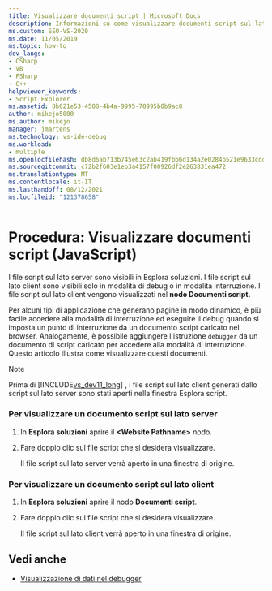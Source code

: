 ```yaml
---
title: Visualizzare documenti script | Microsoft Docs
description: Informazioni su come visualizzare documenti script sul lato server JavaScript in Visual Studio usando Esplora soluzioni.
ms.custom: SEO-VS-2020
ms.date: 11/05/2019
ms.topic: how-to
dev_langs:
- CSharp
- VB
- FSharp
- C++
helpviewer_keywords:
- Script Explorer
ms.assetid: 8b621e53-4508-4b4a-9995-70995b0b9ac8
author: mikejo5000
ms.author: mikejo
manager: jmartens
ms.technology: vs-ide-debug
ms.workload:
- multiple
ms.openlocfilehash: db8d6ab713b745e63c2ab419fbb6d134a2e0284b521e9633cdda45185e1e3505
ms.sourcegitcommit: c72b2f603e1eb3a4157f00926df2e263831ea472
ms.translationtype: MT
ms.contentlocale: it-IT
ms.lasthandoff: 08/12/2021
ms.locfileid: "121378658"
---
```

# <a name="how-to-view-script-documents-javascript"></a>Procedura: Visualizzare documenti script (JavaScript)

I file script sul lato server sono visibili in Esplora soluzioni. I file script sul lato client sono visibili solo in modalità di debug o in modalità interruzione. I file script sul lato client vengono visualizzati nel **nodo Documenti script.**

Per alcuni tipi di applicazione che generano pagine in modo dinamico, è più facile accedere alla modalità di interruzione ed eseguire il debug quando si imposta un punto di interruzione da un documento script caricato nel browser. Analogamente, è possibile aggiungere l'istruzione `debugger` da un documento di script caricato per accedere alla modalità di interruzione. Questo articolo illustra come visualizzare questi documenti.

> [!NOTE]
> Prima di [!INCLUDE[vs_dev11_long](../data-tools/includes/vs_dev11_long_md.md)] , i file script sul lato client generati dallo script sul lato server sono stati aperti nella finestra Esplora script.

### <a name="to-view-a-server-side-script-document"></a>Per visualizzare un documento script sul lato server

1. In **Esplora soluzioni** aprire il **\<Website Pathname>** nodo.

2. Fare doppio clic sul file script che si desidera visualizzare.

     Il file script sul lato server verrà aperto in una finestra di origine.

### <a name="to-view-a-client-side-script-document"></a>Per visualizzare un documento script sul lato client

1. In **Esplora soluzioni** aprire il nodo **Documenti script**.

2. Fare doppio clic sul file script che si desidera visualizzare.

     Il file script sul lato client verrà aperto in una finestra di origine.

## <a name="see-also"></a>Vedi anche
- [Visualizzazione di dati nel debugger](../debugger/viewing-data-in-the-debugger.md)